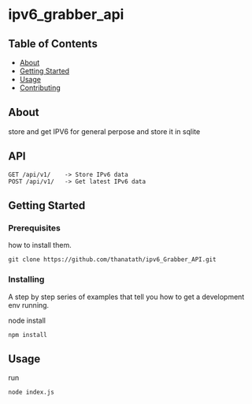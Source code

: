 # ipv6_grabber_api

## Table of Contents

- [About](#about)
- [Getting Started](#getting_started)
- [Usage](#usage)
- [Contributing](../CONTRIBUTING.md)

## About <a name = "about"></a>

store and get IPV6 for general perpose and store it in sqlite

## API 

```
GET /api/v1/    -> Store IPv6 data
POST /api/v1/   -> Get latest IPv6 data
```

## Getting Started <a name = "getting_started"></a>


### Prerequisites

how to install them.

```
git clone https://github.com/thanatath/ipv6_Grabber_API.git
```

### Installing

A step by step series of examples that tell you how to get a development env running.

node install

```
npm install
```


## Usage <a name = "usage"></a>

run
```
node index.js
```
